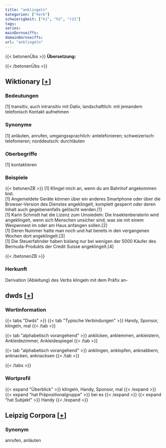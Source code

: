```yaml
---
title: "anklingeln"
kategorien: ["Verb"]
schwierigkeit: ["k1", "h2", "r21"]
tags:
series:
mainDornseiffs:
domainDornseiffs:
url: "anklingeln"
---
```


{{< betonenÜbs >}}
**Übersetzung:**  
  
{{< /betonenÜbs >}}

## Wiktionary [[+](https://de.wiktionary.org/wiki/anklingeln)]

### Bedeutungen
[1] transitiv, auch intransitiv mit Dativ, landschaftlich: mit jemandem telefonisch Kontakt aufnehmen  

### Synonyme
[1] anläuten, anrufen, umgangssprachlich: antelefonieren; schweizerisch: telefonieren; norddeutsch: durchläuten  

### Oberbegriffe
[1] kontaktieren  

### Beispiele
{{< betonenZB >}}
[1] Klingel mich an, wenn du am Bahnhof angekommen bist.  
[1] Angemeldete Geräte können über ein anderes Smartphone oder über die Browser-Version des Dienstes angeklingelt, komplett gesperrt oder deren Inhalt auch gegebenenfalls gelöscht werden.[1]  
[1] Karin Schmidt hat die Lizenz zum Umsiedeln: Die Insektenberaterin wird angeklingelt, wenn sich Menschen unsicher sind, was sie mit einem Wespennest im oder am Haus anfangen sollen.[2]  
[1] Deren Nummer hatte man noch und hat bereits in den vergangenen Wochen dort angeklingelt.[3]  
[1] Die Steuerfahnder haben bislang nur bei wenigen der 5000 Käufer des Bermuda-Produkts der Credit Suisse angeklingelt.[4]  

{{< /betonenZB >}}
### Herkunft
Derivation (Ableitung) des Verbs klingeln mit dem Präfix an-  



## dwds [[+](https://www.dwds.de/wb/anklingeln)]

### Wortinformation
{{< tabs "Dwds" >}}
{{< tab "Typische Verbindungen" >}}
Handy, Sponsor, klingeln, mal
{{< /tab >}}

{{< tab "alphabetisch vorangehend" >}}
anklicken, anklemmen, ankleistern, Ankleidezimmer, Ankleidespiegel
{{< /tab >}}

{{< tab "alphabetisch vorangehend" >}}
anklingen, anklopfen, anknabbern, anknacken, anknacksen
{{< /tab >}}

{{< /tabs >}}

### Wortprofil
{{< expand "Überblick" >}} klingeln, Handy, Sponsor, mal {{< /expand >}}
{{< expand "hat Präpositionalgruppe" >}} bei es {{< /expand >}}
{{< expand "hat Subjekt" >}} Handy {{< /expand >}}

## Leipzig Corpora [[+](https://corpora.uni-leipzig.de/en/res?word=anklingeln&corpusId=deu_newscrawl-public_2018)]


### Synonym
anrufen, anläuten

